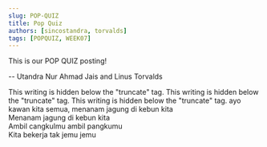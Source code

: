 ```yaml
---
slug: POP-QUIZ
title: Pop Quiz
authors: [sincostandra, torvalds]
tags: [POPQUIZ, WEEK07]
---
```


This is our POP QUIZ posting!  

-- Utandra Nur Ahmad Jais and Linus Torvalds  

<!-- truncate -->
This writing is hidden below the "truncate" tag.
This writing is hidden below the "truncate" tag.
This writing is hidden below the "truncate" tag.
ayo kawan kita semua, menanam jagung di kebun kita  
Menanam jagung di kebun kita  
Ambil cangkulmu ambil pangkumu  
Kita bekerja tak jemu jemu  
